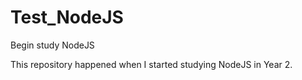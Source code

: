 # Test_NodeJS
Begin study NodeJS

This repository happened when I started studying NodeJS in Year 2.
